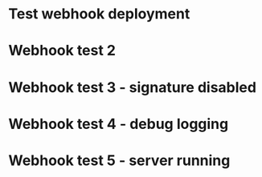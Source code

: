 # Test webhook deployment
# Webhook test 2
# Webhook test 3 - signature disabled
# Webhook test 4 - debug logging
# Webhook test 5 - server running
